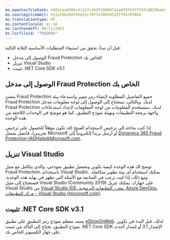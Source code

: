 ```yaml
---
ms.openlocfilehash: d402caa030bc41a27c3b3f1900d7a1adf0fb337fdfc8819bae68c7e623095e60
ms.sourcegitcommit: 511a76b204f93d23cf9f7a70059525f79170f6bb
ms.translationtype: HT
ms.contentlocale: ar-SA
ms.lasthandoff: 08/11/2021
ms.locfileid: "7582694"
---
```

قبل أن تبدأ، تحقق من استيفاء المتطلبات الأساسية الثلاثة التالية:

- الوصول إلى مدخل Fraud Protection الخاص بك
- تنزيل Visual Studio
- تثبيت .NET Core SDK v3.1 

## <a name="access-to-your-fraud-protection-portal"></a>الوصول إلى مدخل Fraud Protection الخاص بك

ينشئ Fraud Protection جميع التفاصيل المطلوبة لإنشاء رمز مميز واستدعاء بيئة Fraud Protection لديك. وبالتالي، ستحتاج إلى الوصول إلى لوحة معلومات مدخل Fraud Protection لديك. ستستخدم المعلومات من لوحة المعلومات لإعداد استدعاءات واجهة برمجة التطبيقات وتهيئة نموذج التطبيق، كما هو موضح في الوحدات اللاحقة من هذه الوحدة. 

إذا كنت بحاجة إلى ترخيص لاستخدام المنتج (قد تكون مؤهلاً للحصول على ترخيص تجريبي)، فاتصل بممثل Microsoft أو أرسل بريداً إلكترونياً إلى [Dynamics 365 Fraud Protection-IADHelp@Microsoft.com](mailto:Protection-IADHelp@Microsoft.com).

## <a name="download-visual-studio"></a>تنزيل Visual Studio 

توضح لك هذه الوحدة كيفية تكوين وتشغيل تطبيق نموذجي، والذي يتكامل مع مثيل Fraud Protection، باستخدام Visual Studio. يمكنك استخدام أي بيئة تطوير متكاملة. ومع ذلك، إذا كنت ترغب في المتابعة مع الأمثلة التي تظهر في نهاية هذه الوحدة، فستحتاج إلى مثيل Visual Studio ‏(Community 2019) على جهازك. يمكنك تنزيل Visual Studio من [Visual Studio ‏IDE، محرر التعليمات البرمجية‬, Azure DevOps، مركز التطبيقات - Visual Studio ‏(microsoft.com)]( https://visualstudio.microsoft.com/?azure-portal=true).

## <a name="install-net-core-sdk-v31"></a>تثبيت .NET Core SDK v3.1 

يعتمد معظم نموذج رمز التطبيق على تطبيق [eShopOnWeb](https://github.com/dotnet-architecture/eShopOnWeb/?azure-portal=true). لذلك، قبل البدء في تكوين نموذج التطبيق، تحتاج إلى التأكد من تثبيت .NET Core SDK الإصدار 3.1 أو إصدار أحدث على جهاز الكمبيوتر الخاص بك. 

